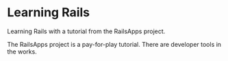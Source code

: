 Learning Rails
==

Learning Rails with a tutorial from the RailsApps project.

The RailsApps project is a pay-for-play tutorial. There are developer tools in the works.
